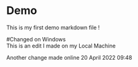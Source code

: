 # Demo

This is my first demo markdown file !

#Changed on Windows \
This is an edit I made on my Local Machine

Another change made online 20 April 2022 09:48
